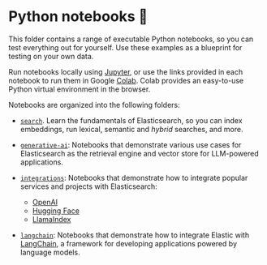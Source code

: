 # Python notebooks 📒

This folder contains a range of executable Python notebooks, so you can test everything out for yourself. Use these examples as a blueprint for testing on your own data.

Run notebooks locally using [Jupyter](https://jupyter.org/install), or use the links provided in each notebook to run them in Google [Colab](https://colab.research.google.com).
Colab provides an easy-to-use Python virtual environment in the browser.

Notebooks are organized into the following folders:

- [`search`](./search/). Learn the fundamentals of Elasticsearch, so you can index embeddings, run lexical, semantic and _hybrid_ searches, and more.

- [`generative-ai`](./generative-ai/): Notebooks that demonstrate various use cases for Elasticsearch as the retrieval engine and vector store for LLM-powered applications.

- [`integrations`](./integrations/): Notebooks that demonstrate how to integrate popular services and projects with Elasticsearch:
  - [OpenAI](./integrations/openai)
  - [Hugging Face](./integrations/hugging-face)
  - [LlamaIndex](./integrations/llama-index)

- [`langchain`](./langchain/): Notebooks that demonstrate how to integrate Elastic with [LangChain](https://langchain-langchain.vercel.app/docs/get_started/introduction.html), a framework for developing applications powered by language models.

